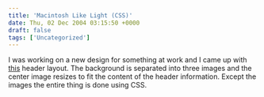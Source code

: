```yaml
---
title: 'Macintosh Like Light (CSS)'
date: Thu, 02 Dec 2004 03:15:50 +0000
draft: false
tags: ['Uncategorized']
---
```


I was working on a new design for something at work and I came up with [this](/sources/mac-light/) header layout. The background is separated into three images and the center image resizes to fit the content of the header information. Except the images the entire thing is done using CSS.